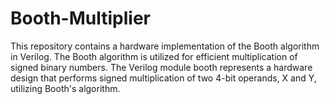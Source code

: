 # Booth-Multiplier
This repository contains a hardware implementation of the Booth algorithm in Verilog. The Booth algorithm is utilized for efficient multiplication of signed binary numbers. The Verilog module booth represents a hardware design that performs signed multiplication of two 4-bit operands, X and Y, utilizing Booth's algorithm.
